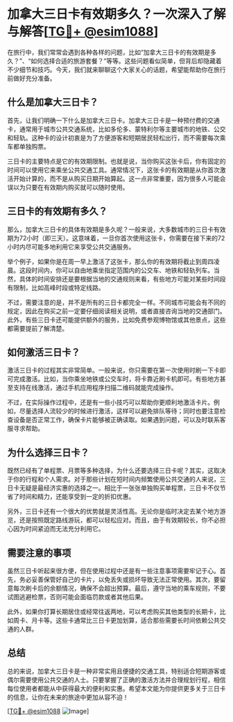 # 加拿大三日卡有效期多久？一次深入了解与解答[[TG💪+ @esim1088](https://t.me/s/esim1088)]

在旅行中，我们常常会遇到各种各样的问题，比如“加拿大三日卡的有效期是多久？”、“如何选择合适的旅游套餐？”等等。这些问题看似简单，但背后却隐藏着不少细节和技巧。今天，我们就来聊聊这个大家关心的话题，希望能帮助你在旅行前做好充分准备。

## 什么是加拿大三日卡？

首先，让我们明确一下什么是加拿大三日卡。加拿大三日卡是一种预付费的交通卡，通常用于城市公共交通系统，比如多伦多、蒙特利尔等主要城市的地铁、公交和轻轨。这种卡的设计初衷是为了方便游客和短期居民轻松出行，而不需要每次乘车都单独购票。

三日卡的主要特点是它的有效期限制。也就是说，当你购买这张卡后，你有固定的时间可以使用它来乘坐公共交通工具。通常情况下，这张卡的有效期是从你首次激活开始计算的，而不是从购买日期开始算起。这一点非常重要，因为很多人可能会误以为只要在有效期内购买就可以随时使用。

## 三日卡的有效期有多久？

那么，加拿大三日卡的具体有效期是多久呢？一般来说，大多数城市的三日卡有效期为72小时（即三天）。这意味着，一旦你首次使用这张卡，你需要在接下来的72小时内尽可能多地利用它来享受公共交通服务。

举个例子，如果你是在周一早上激活了这张卡，那么你的有效期将截止到周四凌晨。这段时间内，你可以自由地乘坐指定范围内的公交车、地铁和轻轨列车。当然，具体的时间安排还是要根据当地的交通规则来看，有些地方可能对某些时间段有限制，比如高峰时段或特定线路。

不过，需要注意的是，并不是所有的三日卡都完全一样。不同城市可能会有不同的规定，因此在购买之前一定要仔细阅读相关说明，或者直接咨询当地的交通部门。此外，有些三日卡还可能提供额外的服务，比如免费参观博物馆或其他景点，这些都需要提前了解清楚。

## 如何激活三日卡？

激活三日卡的过程其实非常简单。一般来说，你只需要在第一次使用时刷一下卡即可完成激活。比如，当你乘坐地铁或公交车时，将卡靠近刷卡机即可。有些地方甚至支持在线激活，通过手机应用程序扫描二维码就能完成操作。

不过，在实际操作过程中，还是有一些小技巧可以帮助你更顺利地激活卡片。例如，尽量选择人流较少的时候进行激活，这样可以避免排队等待；同时也要注意检查设备是否正常工作，确保卡片能够被正确读取。如果遇到问题，可以及时联系客服寻求帮助。

## 为什么选择三日卡？

既然已经有了单程票、月票等多种选择，为什么还要选择三日卡呢？其实，这取决于你的行程和个人需求。对于那些计划在短时间内频繁使用公共交通的人来说，三日卡无疑是最经济实惠的选择之一。相比于一张张单独购买单程票，三日卡不仅节省了时间和精力，还能享受到一定的折扣优惠。

另外，三日卡还有一个很大的优势就是灵活性高。无论你是临时决定去某个地方游览，还是按照既定路线游玩，都可以轻松应对。而且，由于有效期较长，你不必担心因为时间紧迫而无法充分利用它。

## 需要注意的事项

虽然三日卡听起来很方便，但在使用过程中还是有一些注意事项需要牢记于心。首先，务必妥善保管好自己的卡片，以免丢失或损坏导致无法正常使用。其次，要留意每次刷卡后的余额情况，确保不会超出预算。最后，遵守当地的乘车规则，不要试图逃避检票，否则可能会面临罚款或者其他后果。

此外，如果你打算长期居住或经常往返两地，可以考虑购买其他类型的长期卡，比如周卡、月卡等。这些卡通常比三日卡更加划算，适合那些需要长时间依赖公共交通的人群。

## 总结

总的来说，加拿大三日卡是一种非常实用且便捷的交通工具，特别适合短期游客或偶尔需要使用公共交通的人士。只要掌握了正确的激活方法并合理规划行程，相信每位使用者都能从中获得最大的便利和实惠。希望本文能为你提供更多关于三日卡的信息，让你在未来的旅途中更加从容不迫！

[[TG💪+ @esim1088](https://t.me/s/esim1088) ![Image](https://i.postimg.cc/4NQfJmqS/Snipaste-2025-05-13-00-14-12.png)]